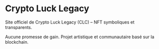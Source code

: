 # Crypto Luck Legacy

Site officiel de Crypto Luck Legacy (CLC) – NFT symboliques et transparents.

Aucune promesse de gain. Projet artistique et communautaire basé sur la blockchain.